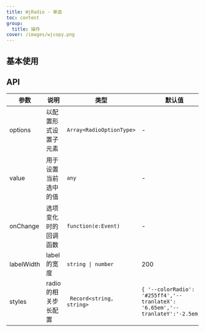 ```yaml
---
title: WjRadio - 单选
toc: content
group:
  title: 操作
cover: /images/wjcopy.png
---
```


## 基本使用

<code src="./__demo__/base.tsx"></code>

## API

| 参数     | 说明               | 类型        | 默认值 |
| -------- | ------------------ | ----------- | ------ |
| options     | 以配置形式设置子元素     | `Array<RadioOptionType>`    |   -     |
| value     | 用于设置当前选中的值     | `any`    |   -     |
| onChange | 选项变化时的回调函数 | `function(e:Event)` |   -     |
| labelWidth | label的宽度 | `string \| number` |   200    |
| styles | radio的相关步长配置 | ` Record<string, string>` |   `{ '--colorRadio': '#255ff4','--tranlateX': '6.65em','--tranlateY':'-2.5em',}`    |
